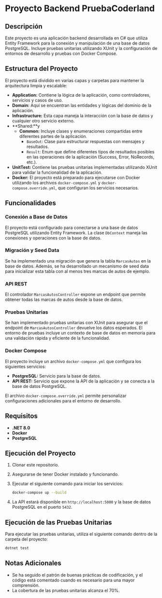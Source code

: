 
# Proyecto Backend PruebaCoderland

## Descripción

Este proyecto es una aplicación backend desarrollada en C# que utiliza Entity Framework para la conexión y manipulación de una base de datos PostgreSQL. Incluye pruebas unitarias utilizando XUnit y la configuración de entornos de desarrollo y pruebas con Docker Compose.

## Estructura del Proyecto

El proyecto está dividido en varias capas y carpetas para mantener la arquitectura limpia y escalable:

- **Application:** Contiene la lógica de la aplicación, como controladores, servicios y casos de uso.
- **Domain:** Aquí se encuentran las entidades y lógicas del dominio de la aplicación.
- **Infrastructure:** Esta capa maneja la interacción con la base de datos y cualquier otro servicio externo.
- **Shared:**y
  - **Common:** Incluye clases y enumeraciones compartidas entre diferentes partes de la aplicación.
    - `BaseOut`: Clase para estructurar respuestas con mensajes y resultados.
    - `Result`: Enum que define diferentes tipos de resultados posibles en las operaciones de la aplicación (Success, Error, NoRecords, etc.).
- **UnitTest:** Contiene las pruebas unitarias implementadas utilizando XUnit para validar la funcionalidad de la aplicación.
- **Docker:** El proyecto está preparado para ejecutarse con Docker utilizando los archivos `docker-compose.yml` y `docker-compose.override.yml`, que configuran los servicios necesarios.

## Funcionalidades

### Conexión a Base de Datos

El proyecto está configurado para conectarse a una base de datos PostgreSQL utilizando Entity Framework. La clase `DbContext` maneja las conexiones y operaciones con la base de datos.

### Migración y Seed Data

Se ha implementado una migración que genera la tabla `MarcasAutos` en la base de datos. Además, se ha desarrollado un mecanismo de seed data para inicializar esta tabla con al menos tres marcas de autos de ejemplo.

### API REST

El controlador `MarcasAutosController` expone un endpoint que permite obtener todas las marcas de autos desde la base de datos.

### Pruebas Unitarias

Se han implementado pruebas unitarias con XUnit para asegurar que el endpoint de `MarcasAutosController` devuelve los datos esperados. El entorno de pruebas incluye un contexto de base de datos en memoria para una validación rápida y eficiente de la funcionalidad.

### Docker Compose

El proyecto incluye un archivo `docker-compose.yml` que configura los siguientes servicios:

- **PostgreSQL:** Servicio para la base de datos.
- **API REST:** Servicio que expone la API de la aplicación y se conecta a la base de datos PostgreSQL.

El archivo `docker-compose.override.yml` permite personalizar configuraciones adicionales para el entorno de desarrollo.

## Requisitos

- **.NET 8.0**
- **Docker**
- **PostgreSQL**

## Ejecución del Proyecto

1. Clonar este repositorio.
2. Asegurarse de tener Docker instalado y funcionando.
3. Ejecutar el siguiente comando para iniciar los servicios:

   ```bash
   docker-compose up --build
   ```

4. La API estará disponible en `http://localhost:5000` y la base de datos PostgreSQL en el puerto `5432`.

## Ejecución de las Pruebas Unitarias

Para ejecutar las pruebas unitarias, utiliza el siguiente comando dentro de la carpeta del proyecto:

```bash
dotnet test
```

## Notas Adicionales

- Se ha seguido el patrón de buenas prácticas de codificación, y el código está comentado cuando es necesario para una mayor comprensión.
- La cobertura de las pruebas unitarias alcanza el 70%.
